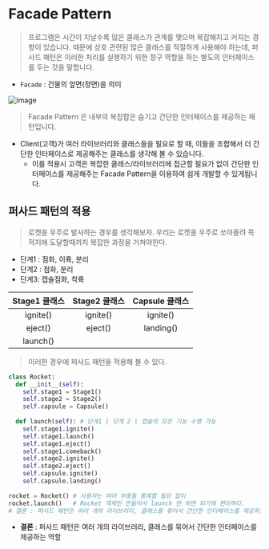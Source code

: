 # Facade Pattern
> 프로그램은 시간이 지날수록 많은 클래스가 관계를 맺으며 복잡해지고 커지는 경향이 있습니다.
> 때문에 상호 관련된 많은 클래스를 적절하게 사용해야 하는데,
> 퍼사드 패턴은 이러한 처리를 실행하기 위한 창구 역할을 하는 별도의 인터페이스를 두는 것을 말합니다.
 


* ```Facade``` : 건물의 앞면(정면)을 의미

![image](https://user-images.githubusercontent.com/96826443/160956526-01e6666a-ff17-4297-a057-6e17a53ac489.png)
> Facade Pattern 은 내부의 복잡합은 숨기고 간단한 인터페이스를 제공하는 패턴입니다.
* Client(고객)가 여러 라이브러리와 클래스들을 필요로 할 때, 이들을 조합해서 더 간단한 인터페이스로 제공해주는 클래스를 생각해 볼 수 있습니다.
  * 이를 적용시 고객은 복잡한 클래스/라이브러리에 접근할 필요가 없이 간단한 인터페이스를 제공해주는 Facade Pattern을 이용하여 쉽게 개발할 수 있게됩니다.

## 퍼사드 패턴의 적용
> 로켓을 우주로 발사하는 경우를 생각해보자.
> 우리는 로켓을 우주로 쏘아올려 목적지에 도달할때까지 복잡한 과정을 거쳐야한다.
* 단계1 : 점화, 이륙, 분리
* 단계2 : 점화, 분리
* 단계3: 캡슐점화, 착륙

| Stage1 클래스 | Stage2 클래스 | Capsule 클래스 |
| :---: | :---: | :---: |
| ignite() | ignite() | ignite() |
| eject() | eject() | landing() |
| launch() | | |
> 이러한 경우에 퍼사드 패턴을 적용해 볼 수 있다.
```python
class Rocket:
  def __init__(self):
    self.stage1 = Stage1()
    self.stage2 = Stage2()
    self.capsule = Capsule()
  
  def launch(self): # 단계1 | 단계 2 | 캡슐의 모든 기능 수행 가능
    self.stage1.ignite()
    self.stage1.launch()
    self.stage1.eject()
    self.stage1.comeback()
    self.stage2.ignite()
    self.stage2.eject()
    self.capsule.ignite()
    self.capsule.landing()
    
rocket = Rocket() # 사용자는 여러 부품들 통제할 필요 없이
rocket.launch()   # Rocket 객체만 만들어서 launch 만 하면 되기에 편리하다.
# 결론 : 퍼사드 패턴은 여러 개의 라이브러리, 클래스를 묶어서 간단한 인터페이스를 제공하는 역할

```
* **결론** : 퍼사드 패턴은 여러 개의 라이브러리, 클래스를 묶어서 간단한 인터페이스를 제공하는 역할
